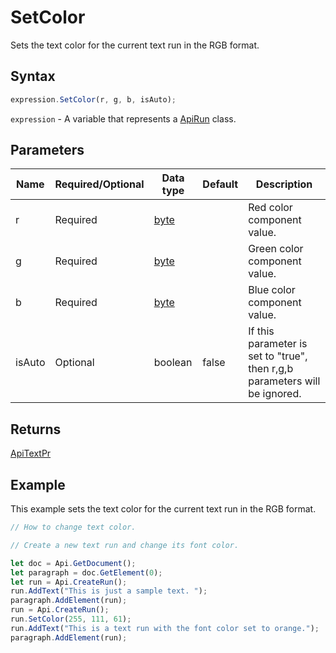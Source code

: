 # SetColor

Sets the text color for the current text run in the RGB format.

## Syntax

```javascript
expression.SetColor(r, g, b, isAuto);
```

`expression` - A variable that represents a [ApiRun](../ApiRun.md) class.

## Parameters

| **Name** | **Required/Optional** | **Data type** | **Default** | **Description** |
| ------------- | ------------- | ------------- | ------------- | ------------- |
| r | Required | [byte](../../Enumeration/byte.md) |  | Red color component value. |
| g | Required | [byte](../../Enumeration/byte.md) |  | Green color component value. |
| b | Required | [byte](../../Enumeration/byte.md) |  | Blue color component value. |
| isAuto | Optional | boolean | false | If this parameter is set to "true", then r,g,b parameters will be ignored. |

## Returns

[ApiTextPr](../../ApiTextPr/ApiTextPr.md)

## Example

This example sets the text color for the current text run in the RGB format.

```javascript editor-docx
// How to change text color.

// Create a new text run and change its font color.

let doc = Api.GetDocument();
let paragraph = doc.GetElement(0);
let run = Api.CreateRun();
run.AddText("This is just a sample text. ");
paragraph.AddElement(run);
run = Api.CreateRun();
run.SetColor(255, 111, 61);
run.AddText("This is a text run with the font color set to orange.");
paragraph.AddElement(run);
```
